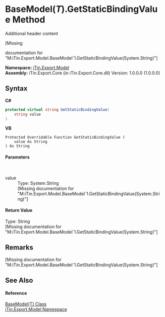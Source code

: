 # BaseModel(*T*).GetStaticBindingValue Method 
Additional header content 

\[Missing <summary> documentation for "M:iTin.Export.Model.BaseModel`1.GetStaticBindingValue(System.String)"\]

**Namespace:**&nbsp;<a href="ef57ffcc-e95e-b212-5a46-9aa6f5a3511f">iTin.Export.Model</a><br />**Assembly:**&nbsp;iTin.Export.Core (in iTin.Export.Core.dll) Version: 1.0.0.0 (1.0.0.0)

## Syntax

**C#**<br />
``` C#
protected virtual string GetStaticBindingValue(
	string value
)
```

**VB**<br />
``` VB
Protected Overridable Function GetStaticBindingValue ( 
	value As String
) As String
```


#### Parameters
&nbsp;<dl><dt>value</dt><dd>Type: System.String<br />\[Missing <param name="value"/> documentation for "M:iTin.Export.Model.BaseModel`1.GetStaticBindingValue(System.String)"\]</dd></dl>

#### Return Value
Type: String<br />\[Missing <returns> documentation for "M:iTin.Export.Model.BaseModel`1.GetStaticBindingValue(System.String)"\]

## Remarks
\[Missing <remarks> documentation for "M:iTin.Export.Model.BaseModel`1.GetStaticBindingValue(System.String)"\]

## See Also


#### Reference
<a href="6632f561-4175-f1f2-939c-ac8b10159529">BaseModel(T) Class</a><br /><a href="ef57ffcc-e95e-b212-5a46-9aa6f5a3511f">iTin.Export.Model Namespace</a><br />